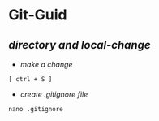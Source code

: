 # Git-Guid
## *directory and local-change*
* _make a change_
```
[ ctrl + S ]
```
* _create .gitignore file_
```
nano .gitignore
```
